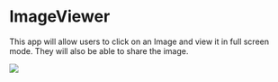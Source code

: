 # ImageViewer
This app will allow users to click on an Image and view it in full screen mode.
They will also be able to share the image.

<a href="http://www.dazzlejunction.com/generators/image-generator.php" title="html image code" target="_blank"><img src="https://media.giphy.com/media/FDUXDyH3F6Izm/giphy.gif" border="0"></a>

